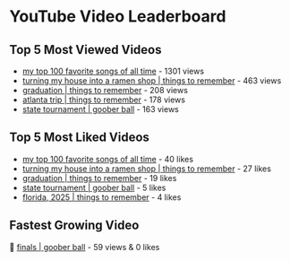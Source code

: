 # YouTube Video Leaderboard

## Top 5 Most Viewed Videos
- [my top 100 favorite songs of all time](https://youtu.be/zYnjnriU374) - 1301 views
- [turning my house into a ramen shop | things to remember](https://youtu.be/RBDZBPQs_fI) - 463 views
- [graduation | things to remember](https://youtu.be/l2r22Se8iw4) - 208 views
- [atlanta trip | things to remember](https://youtu.be/aROtkPs8i34) - 178 views
- [state tournament | goober ball](https://youtu.be/Ci5MFGdfzOE) - 163 views

## Top 5 Most Liked Videos
- [my top 100 favorite songs of all time](https://youtu.be/zYnjnriU374) - 40 likes
- [turning my house into a ramen shop | things to remember](https://youtu.be/RBDZBPQs_fI) - 27 likes
- [graduation | things to remember](https://youtu.be/l2r22Se8iw4) - 19 likes
- [state tournament | goober ball](https://youtu.be/Ci5MFGdfzOE) - 5 likes
- [florida, 2025 | things to remember](https://youtu.be/EGSwAs7yjAY) - 4 likes

## Fastest Growing Video
🔹 [finals | goober ball](https://youtu.be/srDTP8KR9QE) - 59 views & 0 likes

